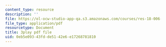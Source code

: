 ```yaml
---
content_type: resource
description: ''
file: https://ol-ocw-studio-app-qa.s3.amazonaws.com/courses/res-18-006-calculus-revisited-single-variable-calculus-fall-2010/0eb5e09343fdde5142e6e17268781810_iM4DRgFqPso.pdf
file_type: application/pdf
resourcetype: Document
title: 3play pdf file
uid: 0eb5e093-43fd-de51-42e6-e17268781810
---
```

